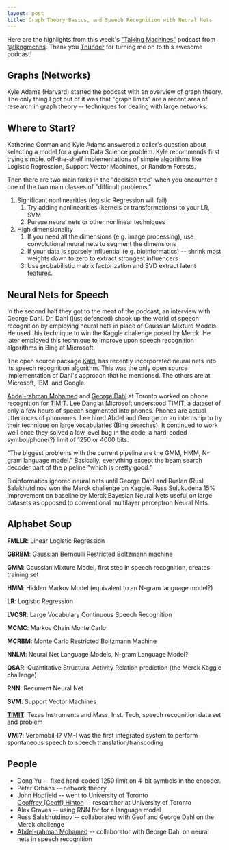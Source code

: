 ```yaml
---
layout: post
title: Graph Theory Basics, and Speech Recognition with Neural Nets
---
```


Here are the highlights from this week's ["Talking Machines"](http://www.thetalkingmachines.com/) podcast from [@tlkngmchns](https://twitter.com/tlkngmchns). Thank you [Thunder](https://github.com/ThunderShiviah/) for turning me on to this awesome podcast! 

Graphs (Networks)
-----------------

Kyle Adams (Harvard) started the podcast with an overview of graph theory. The only thing I got out of it was that "graph limits" are a recent area of research in graph theory -- techniques for dealing with large networks.

Where to Start?
---------------

Katherine Gorman and Kyle Adams answered a caller's question about selecting a model for a given Data Science problem. Kyle recommends first trying simple, off-the-shelf implementations of simple algorithms like Logistic Regression, Support Vector Machines, or Random Forests.

Then there are two main forks in the "decision tree" when you encounter a one of the two main classes of "difficult problems."

1. Significant nonlinearities (logistic Regression will fail)
    1. Try adding nonlinearities (kernels or transformations) to your LR, SVM
    2. Pursue neural nets or other nonlinear techniques
2. High dimensionality
    1. If you need all the dimensions (e.g. image processing), use convolutional neural nets to segment the dimensions
    2. If your data is sparsely influential (e.g. bioinformatics) -- shrink most weights down to zero to extract strongest influencers 
    3.  Use probabilistic matrix factorization and SVD extract latent features. 

Neural Nets for Speech
----------------------

In the second half they got to the meat of the podcast, an interview with George Dahl. Dr. Dahl (just defended) shook up the world of speech recognition by employing neural nets in place of Gaussian Mixture Models. He used this technique to win the Kaggle challenge posed by Merck. He later employed this technique to improve upon speech recognition algorithms in Bing at Microsoft.

The open source package [Kaldi](http://kaldi.sourceforge.net/about.html) has recently incorporated neural nets into its speech recognition algorithm. This was the only open source implementation of Dahl's approach that he mentioned. The others are at Microsoft, IBM, and Google.

[Abdel-rahman Mohamed](http://www.cs.toronto.edu/~asamir/) and [George Dahl](http://www.cs.toronto.edu/~gdahl/) at Toronto worked on phone recognition for [TIMIT](https://en.wikipedia.org/wiki/TIMIT).
Lee Dang at Microsoft understood TIMIT, a dataset of only a few hours of speech segmented into phones. Phones are actual utterances of phonemes. Lee hired Abdel and George on an internship to try their technique on large vocabularies (Bing searches). It continued to work well once they solved a low level bug in the code, a hard-coded symbol/phone(?) limit of 1250 or 4000 bits.

"The biggest problems with the current pipeline are the GMM, HMM, N-gram language model." Basically, everything except the beam search decoder part of the pipeline "which is pretty good."

Bioinformatics ignored neural nets until George Dahl and Ruslan (Rus) Salakhutdinov won the Merck challenge on Kaggle.
Russ Sulukudena 15% improvement on baseline by Merck
Bayesian Neural Nets useful on large datasets as opposed to conventional multilayer perceptron Neural Nets.

Alphabet Soup
-------------

**FMLLR**: Linear Logistic Regression

**GBRBM**: Gaussian Bernoulli Restricted Boltzmann machine

**GMM**: Gaussian Mixture Model, first step in speech recognition, creates training set

**HMM**: Hidden Markov Model (equivalent to an N-gram language model?)

**LR**: Logistic Regression

**LVCSR**: Large Vocabulary Continuous Speech Recognition

**MCMC**: Markov Chain Monte Carlo

**MCRBM**: Monte Carlo Restricted Boltzmann Machine

**NNLM**: Neural Net Language Models, N-gram Language Model?

**QSAR**: Quantitative Structural Activity Relation prediction (the Merck Kaggle challenge)

**RNN**: Recurrent Neural Net

**SVM**: Support Vector Machines

**[TIMIT](https://en.wikipedia.org/wiki/TIMIT)**: Texas Instruments and Mass. Inst. Tech, speech recognition data set and problem

**VMI?**: Verbmobil-I? VM-I was the first integrated system to perform spontaneous speech to speech translation/transcoding

People
------

* Dong Yu -- fixed hard-coded 1250 limit on 4-bit symbols in the encoder.
* Peter Orbans -- network theory
* John Hopfield -- went to University of Toronto  
[Geoffrey (Geoff) Hinton](http://www.cs.toronto.edu/~hinton) -- researcher at University of Toronto 
* Alex Graves -- using RNN for for a language model
* Russ Salakhutdinov -- collaborated with Geof and George Dahl on the Merck challenge
* [Abdel-rahman Mohamed](http://www.cs.toronto.edu/~asamir/) -- collaborator with George Dahl on neural nets in speech recognition


